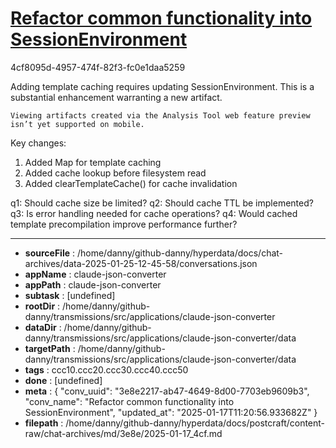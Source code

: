 # [Refactor common functionality into SessionEnvironment](https://claude.ai/chat/3e8e2217-ab47-4649-8d00-7703eb9609b3)

4cf8095d-4957-474f-82f3-fc0e1daa5259

 <antThinking>Adding template caching requires updating SessionEnvironment. This is a substantial enhancement warranting a new artifact.</antThinking>
```
Viewing artifacts created via the Analysis Tool web feature preview isn’t yet supported on mobile.
```



Key changes:
1. Added Map for template caching
2. Added cache lookup before filesystem read
3. Added clearTemplateCache() for cache invalidation

q1: Should cache size be limited?
q2: Should cache TTL be implemented?
q3: Is error handling needed for cache operations?
q4: Would cached template precompilation improve performance further?

---

* **sourceFile** : /home/danny/github-danny/hyperdata/docs/chat-archives/data-2025-01-25-12-45-58/conversations.json
* **appName** : claude-json-converter
* **appPath** : claude-json-converter
* **subtask** : [undefined]
* **rootDir** : /home/danny/github-danny/transmissions/src/applications/claude-json-converter
* **dataDir** : /home/danny/github-danny/transmissions/src/applications/claude-json-converter/data
* **targetPath** : /home/danny/github-danny/transmissions/src/applications/claude-json-converter/data
* **tags** : ccc10.ccc20.ccc30.ccc40.ccc50
* **done** : [undefined]
* **meta** : {
  "conv_uuid": "3e8e2217-ab47-4649-8d00-7703eb9609b3",
  "conv_name": "Refactor common functionality into SessionEnvironment",
  "updated_at": "2025-01-17T11:20:56.933682Z"
}
* **filepath** : /home/danny/github-danny/hyperdata/docs/postcraft/content-raw/chat-archives/md/3e8e/2025-01-17_4cf.md